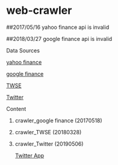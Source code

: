 # web-crawler

##2017/05/16 yahoo finance api is invalid

##2018/03/27 google finance api is invalid

Data Sources

[yahoo finance](https://finance.yahoo.com/quote/TWI)

[google finance](http://finance.google.com/finance/info?client=ig&q=TPE:2330)

[TWSE](http://www.twse.com.tw/exchangeReport/MI_INDEX?response=csv&date=20180328&type=ALL)

[Twitter](https://twitter.com/)


Content
1. crawler_google finance (20170518)
2. crawler_TWSE (20180328)
3. crawler_Twitter (20190506)

   [Twitter App](https://developer.twitter.com/en/apps)



